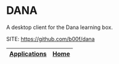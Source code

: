 # DANA
 
 A desktop client for the Dana learning box.
 
 SITE: https://github.com/b00f/dana

 | [Applications](https://portable-linux-apps.github.io/apps.html) | [Home](https://portable-linux-apps.github.io)
 | --- | --- |
